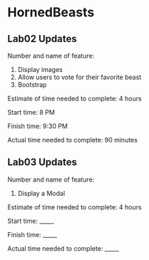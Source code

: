 # HornedBeasts

## Lab02 Updates

Number and name of feature:

  1. Display images
  2. Allow users to vote for their favorite beast
  3. Bootstrap

Estimate of time needed to complete: 4 hours

Start time: 8 PM

Finish time: 9:30 PM

Actual time needed to complete: 90 minutes

## Lab03 Updates

Number and name of feature:

  1. Display a Modal

Estimate of time needed to complete: 4 hours

Start time: _____

Finish time: _____

Actual time needed to complete: _____